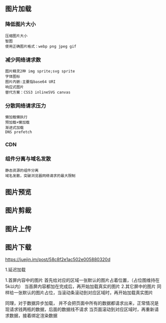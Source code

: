 
## 图片加载 ##
### 降低图片大小 ###
    压缩图片大小
    智图
    使用正确图片格式：webp png jpeg gif
### 减少网络请求数 ###
    图片精灵2种 img sprite;svg sprite
    字体图标
    图片内嵌:主要指base64 URI
    响应式图片
    替代方案：CSS3 inlineSVG canvas
### 分散网络请求压力 ###
    懒加载懒执行
    预加载+懒加载
    渐进式加载
    DNS prefetch
### CDN ###
### 组件分离与域名发散 ###
    静态资源的组件分离
    域名发散，突破浏览器网络请求的最大限制

## 图片预览 ##


## 图片剪裁 ##


## 图片上传 ##


## 图片下载 ##

















https://juejin.im/post/58c8f2e1ac502e005880320d

1.延迟加载
>
1.首屏内容中的图片
首先给对应的区域一张默认的图片占着位置，（占位图维持在5k以内）
当首屏内容都加在完成后，再开始加载真实的图片
2.其它屏中的图片
同样给一张默认的图片占位，当滚动条滚动到对应区域时，再开始加载真实图片

同理，对于数据异步加载，
并不会把页面中所有的数据都请求出来，正常情况是现请求钱两瓶的数据，后面的数据线不请求
当页面滚动到对应区域时，再重新请求数据，接着绑定渲染数据
